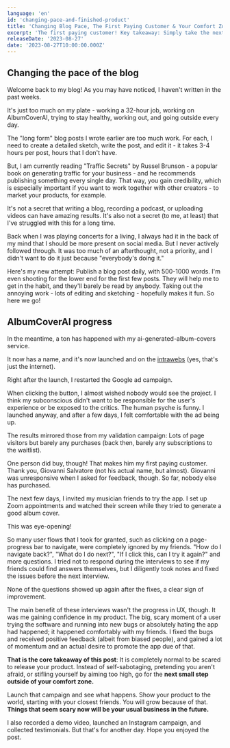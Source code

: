 ```yaml
---
language: 'en'
id: 'changing-pace-and-finished-product'
title: 'Changing Blog Pace, The First Paying Customer & Your Comfort Zone'
excerpt: 'The first paying customer! Key takeaway: Simply take the next small step outside of your comfort zone. What is scary now will be your usual business in the future.'
releaseDate: '2023-08-27'
date: '2023-08-27T10:00:00.000Z'
---
```


## Changing the pace of the blog

Welcome back to my blog!
As you may have noticed, I haven't written in the past weeks.

It's just too much on my plate - working a 32-hour job, working on AlbumCoverAI, trying to stay healthy, working out, and going outside every day.

The "long form" blog posts I wrote earlier are too much work. For each, I need to create a detailed sketch, write the post, and edit it - it takes 3-4 hours per post, hours that I don't have.

But, I am currently reading "Traffic Secrets" by Russel Brunson - a popular book on generating traffic for your business - and he recommends publishing something every single day. That way, you gain credibility, which is especially important if you want to work together with other creators - to market your products, for example.

It's not a secret that writing a blog, recording a podcast, or uploading videos can have amazing results. It's also not a secret (to me, at least) that I've struggled with this for a long time.

Back when I was playing concerts for a living, I always had it in the back of my mind that I should be more present on social media. But I never actively followed through. It was too much of an afterthought, not a priority, and I didn't want to do it just because "everybody's doing it."

Here's my new attempt: Publish a blog post daily, with 500-1000 words. I'm even shooting for the lower end for the first few posts. They will help me to get in the habit, and they'll barely be read by anybody. Taking out the annoying work - lots of editing and sketching - hopefully makes it fun. So here we go!

## AlbumCoverAI progress

In the meantime, a ton has happened with my ai-generated-album-covers service.

It now has a name, and it's now launched and on the [intrawebs](https://albumcoverai.com) (yes, that's just the internet).

Right after the launch, I restarted the Google ad campaign.

When clicking the button, I almost wished nobody would see the project. I think my subconscious didn't want to be responsible for the user's experience or be exposed to the critics. The human psyche is funny. I launched anyway, and after a few days, I felt comfortable with the ad being up.

The results mirrored those from my validation campaign: Lots of page visitors but barely any purchases (back then, barely any subscriptions to the waitlist).

One person did buy, though! That makes him my first paying customer. Thank you, Giovanni Salvatore (not his actual name, but almost). Giovanni was unresponsive when I asked for feedback, though. So far, nobody else has purchased.

The next few days, I invited my musician friends to try the app. I set up Zoom appointments and watched their screen while they tried to generate a good album cover.

This was eye-opening!

So many user flows that I took for granted, such as clicking on a page-progress bar to navigate, were completely ignored by my friends. "How do I navigate back?", "What do I do next?", "If I click this, can I try it again?" and more questions. I tried not to respond during the interviews to see if my friends could find answers themselves, but I diligently took notes and fixed the issues before the next interview.

None of the questions showed up again after the fixes, a clear sign of improvement.

The main benefit of these interviews wasn't the progress in UX, though. It was me gaining confidence in my product. The big, scary moment of a user trying the software and running into new bugs or absolutely hating the app had happened; it happened comfortably with my friends. I fixed the bugs and received positive feedback (albeit from biased people), and gained a lot of momentum and an actual desire to promote the app due of that.

**That is the core takeaway of this post**: It is completely normal to be scared to release your product. Instead of self-sabotaging, pretending you aren't afraid, or stifling yourself by aiming too high, go for the **next small step outside of your comfort zone.**

Launch that campaign and see what happens. Show your product to the world, starting with your closest friends. You will grow because of that. **Things that seem scary now will be your usual business in the future.**

I also recorded a demo video, launched an Instagram campaign, and collected testimonials. But that's for another day. Hope you enjoyed the post.
